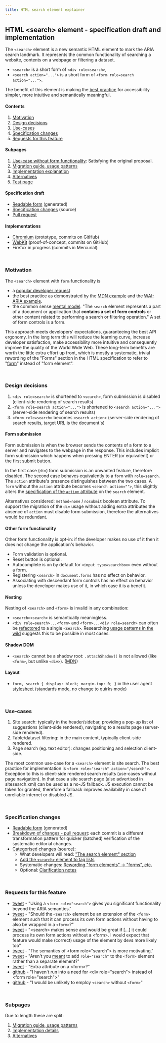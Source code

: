 ```yaml
---
title: HTML search element explainer
---
```


## HTML \<search\> element - specification draft and implementation

The `<search>` element is a new semantic HTML element to mark the ARIA search landmark. It represents the common functionality of searching a website, contents on a webpage or filtering a dataset.

- `<search>` is a short form of `<div role=search>`,
- `<search action="...">` is a short form of `<form role=search action="...">`.

The benefit of this element is making the [best practice]( https://developer.mozilla.org/en-US/docs/Web/Accessibility/ARIA/Roles/Search_role ) for accessibility simpler, more intuitive and semantically meaningful.


#### Contents
1. [Motivation](#motivation)
1. [Design decisions](#design-decisions)
1. [Use-cases](#use-cases)
1. [Specification changes](#specification-changes)
1. [Requests for this feature](#requests-for-this-feature)

#### Subpages
1. [Use-case without form functionality](div-functionality): Satisfying the original proposal.
1. [Migration guide, usage patterns](migration)
1. [Implementation explanation](implementation)
1. [Alternatives](alternatives)
1. [Test page](testpage)

#### Specification draft
- [Readable form]( https://search-element-html-spec.netlify.app/multipage/forms.html#the-search-element ) (generated)
- [Specification changes](#specification-changes) (source)
- [Pull request]( https://github.com/whatwg/html/pull/7382 )

#### Implementations
- [Chromium]( https://github.com/Kaleidea/chromium/commits/search-element ) (prototype, commits on GitHub)
- [WebKit]( https://github.com/Kaleidea/WebKit/commits/search-element ) (proof-of-concept, commits on GitHub)
- Firefox in progress (commits in Mercurial)

<br>

### Motivation

The `<search>` element with `form` functionality is
- a [popular developer request]( #requests-for-this-feature )
- the best practice as demonstrated by the [MDN example]( https://developer.mozilla.org/en-US/docs/Web/Accessibility/ARIA/Roles/Search_role ) and the [WAI-ARIA example]( https://www.w3.org/TR/wai-aria-practices/examples/landmarks/search.html ).
- the common sense [mental model]( https://search-element-html-spec.netlify.app/multipage/forms.html#the-search-element ): "The `search` element represents a part of a document or application that **contains a set of form controls** or other content related to performing a search or filtering operation." A set of form controls is a form.

This approach meets developers' expectations, guaranteeing the best API ergonomy. In the long term this will reduce the learning curve, increase developer satisfaction, make accessibility more intuitive and consequently improve the quality of the World Wide Web. These long-term benefits are worth the little extra effort up front, which is mostly a systematic, trivial rewording of the "Forms" section in the HTML specification to refer to "[form]( https://search-element-html-spec.netlify.app/multipage/forms.html#concept-form )" instead of "form element".

<br>

### Design decisions

1. `<div role=search>` is shortened to `<search>`, form submission is disabled (client-side rendering of search results)
1. `<form role=search action="...">` is shortened to `<search action="...">` (server-side rendering of search results)
1. `<form role=search>` becomes `<search action>` (server-side rendering of search results, target URL is the document's)

#### Form submission
Form submission is when the browser sends the contents of a form to a server and navigates to the webpage in the response. This includes implicit form submission which happens when pressing ENTER (or equivalent) or the first submit button.

In the first case (`div`) form submission is an unwanted feature, therefore disabled. The second case behaves equivalently to a `form` with `role=search`.
The `action` attribute's presence distinguishes between the two cases. A `form` without the `action` attribute becomes `<search action="">`, this slightly alters the [specification of the `action` attribute]( https://search-element-html-spec.netlify.app/multipage/form-control-infrastructure.html#attr-search-action ) on the `search` element.

Alternatives considered: `method=none` / `nosubmit` boolean attribute. To support the migration of the `div` usage without adding extra attributes the absence of  `action` must disable form submission, therefore the alternatives would be redundant.

#### Other form functionality
Other form functionality is opt-in: if the developer makes no use of it then it does not change the application's behavior.
- Form validation is optional.
- Reset button is optional.
- Autocomplete is on by default for `<input type=searchbox>` even without a form.
- Registering `<search>` in `document.forms` has no effect on behavior.
- Associating with descendant form controls has no effect on behavior unless the developer makes use of it, in which case it is a benefit.

#### Nesting
Nesting of `<search>` and `<form>` is invalid in any combination:
- `<search><search>` is semantically meaningless.
- `<div role=search>...<form>` and `<form>...<div role=search>` can often be [refactored]( https://kaleidea.github.io/whatwg-search-proposal/migration#nesting ) to a single `<search>`. Researching [usage patterns in the wild]( https://kaleidea.github.io/whatwg-search-proposal/migration#usage-patterns ) suggests this to be possible in most cases.

#### Shadow DOM
- `<search>` cannot be a shadow root: `.attachShadow()` is not allowed (like `<form>`, but unlike `<div>`). ([MDN]( https://developer.mozilla.org/en-US/docs/Web/API/Element/attachShadow#elements_you_can_attach_a_shadow_to ))

#### Layout
- `form, search { display: block; margin-top: 0; }` in the user agent [stylesheet]( https://github.com/Kaleidea/chromium/commit/30e21a0bc72f9df0bda67bc956093a1da0390be9#diff-039ad02aad25eca0593554285fa92cddc5a4964e934144a500802f40a2968838R367 ) (standards mode, no change to quirks mode)


<br>

### Use-cases

1. Site search: typically in the header/sidebar, providing a pop-up list of suggestions (client-side rendered), navigating to a results page (server-side rendered).
2. Table/dataset filtering: in the main content, typically client-side rendered.
3. Page search (eg. text editor): changes positioning and selection client-side.

The most common use-case for a `<search>` element is site search. The best practice for implementation is `<form role="search" action="/search">`. Exception to this is client-side rendered search results (use-cases without page navigation). In that case a site search page (also advertised in sitesearch.xml) can be used as a no-JS fallback. JS execution cannot be taken for granted, therefore a fallback improves availability in case of unreliable internet or disabled JS.

<br>

### Specification changes

- [Readable form]( https://search-element-html-spec.netlify.app/multipage/forms.html#the-search-element ) (generated)
- [Breakdown of changes - pull request]( https://github.com/whatwg/html/pull/7382/commits ): each commit is a different transformation pattern for quicker (batched) verification of the systematic editorial changes.
- [Categorised changes]( https://github.com/Kaleidea/whatwg-html/commits/search-form ) (source):
    - What developers will read: ["The search element" section]( https://github.com/Kaleidea/whatwg-html/commit/ffb121049e7593c8ee0fdd2024484d30d0c2b5db )
    - [Add the `<search>` element to tag lists]( https://github.com/Kaleidea/whatwg-html/commit/51bd17e8c4cb3e86938671eddf002f7d0c80bc34 )
    - Systematic changes: [Rewording "form elements" -> "forms", etc.]( https://github.com/Kaleidea/whatwg-html/commit/fbb1c7de652290c3ab455f5c8f1d83a598942fc9 )
    - Optional: [Clarification notes]( https://github.com/Kaleidea/whatwg-html/commit/4d85297a8217a047283c15d93bf056e20d56cf53 )

<br>

### Requests for this feature

- [tweet](https://twitter.com/AmeliasBrain/status/1437942737647509504) - "Using a `<form role="search">` gives you significant functionality beyond the ARIA semantics."
- [tweet](https://twitter.com/WestbrookJ/status/1437897675337347080) - "Should the `<search>` element be an extension of the `<form>` element such that it can process its own form actions without having to also be wrapped in a `<form>`?"
- [tweet](https://twitter.com/_TooAndrew/status/1437930256208482304) - "\<search\> makes sense and would be great if [...] it could process its own form actions without a \<form\>. I would expect that feature would make (correct) usage of the element by devs more likely too"
- [tweet](https://twitter.com/kaleidealogy/status/1438220270242779146) - "The semantics of \<form role="search"\> is more motivating."
- [tweet](https://twitter.com/devongovett/status/1438632248908005377) - "Aren't you [meant](https://www.w3.org/TR/wai-aria-practices/examples/landmarks/search.html) to add `role="search"` to the `<form>` element rather than a separate element?"
- [tweet](https://twitter.com/freddyb/status/1438033831093841921) - "Extra attribute on a \<form\>?"
- [github](https://github.com/whatwg/html/issues/5811#issuecomment-957864625) - "I haven't run into a need for \<div role="search"\> instead of \<form role="search"\>"
- [github](https://github.com/whatwg/html/issues/5811#issuecomment-962438379) - "I would be unlikely to employ `<search>` without `<form>`"

<br>

### Subpages

Due to length these are split:
1. [Migration guide, usage patterns](migration)
1. [Implementation details](implementation)
1. [Alternatives](alternatives)
